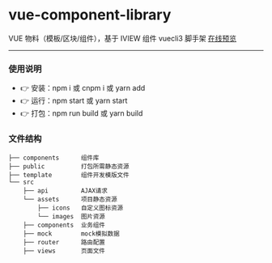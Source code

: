 # vue-component-library

VUE 物料（模板/区块/组件），基于 IVIEW 组件 vuecli3 脚手架 [在线预览](https://531431988.github.io/vue-component-library/dist/index.html)

---

### 使用说明

- :point_right: 安装：npm i 或 cnpm i 或 yarn add
- :point_right: 运行：npm start 或 yarn start
- :point_right: 打包：npm run build 或 yarn build

### 文件结构

```shell
├── components      组件库
├── public          打包所需静态资源
├── template        组件开发模版文件
└── src
    ├── api         AJAX请求
    └── assets      项目静态资源
        ├── icons   自定义图标资源
        └── images  图片资源
    ├── components  业务组件
    ├── mock        mock模拟数据
    ├── router      路由配置
    ├── views       页面文件
```
